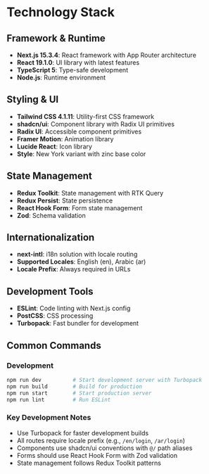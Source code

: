 # Technology Stack

## Framework & Runtime
- **Next.js 15.3.4**: React framework with App Router architecture
- **React 19.1.0**: UI library with latest features
- **TypeScript 5**: Type-safe development
- **Node.js**: Runtime environment

## Styling & UI
- **Tailwind CSS 4.1.11**: Utility-first CSS framework
- **shadcn/ui**: Component library with Radix UI primitives
- **Radix UI**: Accessible component primitives
- **Framer Motion**: Animation library
- **Lucide React**: Icon library
- **Style**: New York variant with zinc base color

## State Management
- **Redux Toolkit**: State management with RTK Query
- **Redux Persist**: State persistence
- **React Hook Form**: Form state management
- **Zod**: Schema validation

## Internationalization
- **next-intl**: i18n solution with locale routing
- **Supported Locales**: English (en), Arabic (ar)
- **Locale Prefix**: Always required in URLs

## Development Tools
- **ESLint**: Code linting with Next.js config
- **PostCSS**: CSS processing
- **Turbopack**: Fast bundler for development

## Common Commands

### Development
```bash
npm run dev          # Start development server with Turbopack
npm run build        # Build for production
npm run start        # Start production server
npm run lint         # Run ESLint
```

### Key Development Notes
- Use Turbopack for faster development builds
- All routes require locale prefix (e.g., `/en/login`, `/ar/login`)
- Components use shadcn/ui conventions with `@/` path aliases
- Forms should use React Hook Form with Zod validation
- State management follows Redux Toolkit patterns